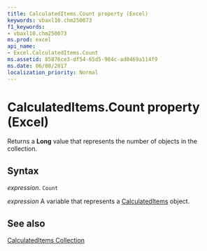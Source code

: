 ```yaml
---
title: CalculatedItems.Count property (Excel)
keywords: vbaxl10.chm250073
f1_keywords:
- vbaxl10.chm250073
ms.prod: excel
api_name:
- Excel.CalculatedItems.Count
ms.assetid: 85876ce3-df54-65d5-984c-ad0469a114f9
ms.date: 06/08/2017
localization_priority: Normal
---
```



# CalculatedItems.Count property (Excel)

Returns a  **Long** value that represents the number of objects in the collection.


## Syntax

_expression_. `Count`

_expression_ A variable that represents a [CalculatedItems](Excel.CalculatedItems.md) object.


## See also


[CalculatedItems Collection](Excel.CalculatedItems.md)

